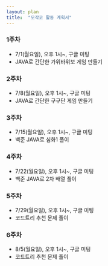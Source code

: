 ```yaml
---
layout: plan
title:  "모각코 활동 계획서"
---
```



### 1주차
* 7/1(월요일), 오후 1시~, 구글 미팅
* JAVA로 간단한 가위바위보 게임 만들기

### 2주차
* 7/8(월요일), 오후 1시~, 구글 미팅
* JAVA로 간단한 구구단 게임 만들기

### 3주차
* 7/15(월요일), 오후 1시~, 구글 미팅
* 백준 JAVA로 심화1 풀이

### 4주차
* 7/22(월요일), 오후 1시~, 구글 미팅
* 백준 JAVA로 2차 배열 풀이

### 5주차
* 7/29(월요일), 오후 1시~, 구글 미팅
* 코드트리 추천 문제 풀이

### 6주차
* 8/5(월요일), 오후 1시~, 구글 미팅
* 코드트리 추천 문제 풀이

